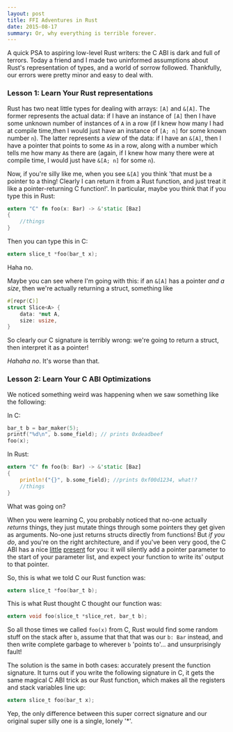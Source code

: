 ```yaml
---
layout: post
title: FFI Adventures in Rust
date: 2015-08-17
summary: Or, why everything is terrible forever.
---
```


A quick PSA to aspiring low-level Rust writers: the C ABI is dark and full of terrors. Today a friend and I made two uninformed assumptions about Rust's representation of types, and a world of sorrow followed. Thankfully, our errors were pretty minor and easy to deal with.

### Lesson 1: Learn Your Rust representations

Rust has two neat little types for dealing with arrays: `[A]` and `&[A]`.
The former represents the actual data: if I have an instance of `[A]` then I have some unknown number of instances of `A` in a row
(if I knew how many I had at compile time,then I would just have an instance of `[A; n]` for some known number `n`).
The latter represents a _view_ of the data: if I have an `&[A]`, then I have a pointer that points to some `A`s in a row, along with a number which tells me how many `A`s there are
(again, if I knew how many there were at compile time, I would just have `&[A; n]` for some `n`).

Now, if you're silly like me, when you see `&[A]` you think 'that must be a pointer to a thing! Clearly I can return it from a Rust function, and just treat it like a pointer-returning C function!'.
In particular, maybe you think that if you type this in Rust:

```rust
extern "C" fn foo(x: Bar) -> &'static [Baz]
{
    //things
}
```

Then you can type this in C:

```c
extern slice_t *foo(bar_t x);
```

Haha no.

Maybe you can see where I'm going with this: if an `&[A]` has a pointer _and a size_, then we're actually returning a struct, something like

```rust
#[repr(C)]
struct Slice<A> {
    data: *mut A,
    size: usize,
}
```

So clearly our C signature is terribly wrong: we're going to return a struct, then interpret it as a pointer!

_Hahaha no_. It's worse than that.

### Lesson 2: Learn Your C ABI Optimizations

We noticed something weird was happening when we saw something like the following:

In C:

```c
bar_t b = bar_maker(5);
printf("%d\n", b.some_field); // prints 0xdeadbeef
foo(x);
```

In Rust:

```rust
extern "C" fn foo(b: Bar) -> &'static [Baz]
{
    println!("{}", b.some_field); //prints 0xf00d1234, what!?
    //things
}
```

What was going on?

When you were learning C, you probably noticed that no-one actually _returns_ things, they just mutate things through some pointers they get given as arguments.
No-one just returns structs directly from functions!
But _if you do_, and you're on the right architecture, and if you've been very good, the C ABI has a nice
[little](https://en.wikipedia.org/wiki/Return_value_optimization)
[present](http://stackoverflow.com/questions/8728790/why-doesnt-c-code-return-a-struct/8728932#8728932) for you: it will silently add a
pointer parameter to the start of your parameter list, and expect your function to write its' output to that pointer.

So, this is what we told C our Rust function was:

```c
extern slice_t *foo(bar_t b);
```

This is what Rust thought C thought our function was:

```c
extern void foo(slice_t *slice_ret, bar_t b);
```

So all those times we called `foo(x)` from C, Rust would find some random stuff on the stack after `b`, assume that that that was our `b: Bar` instead, and then write complete garbage to wherever `b` 'points to'... and unsurprisingly fault!

The solution is the same in both cases: accurately present the function signature.
It turns out if you write the following signature in C, it gets the same magical C ABI trick as our Rust function, which makes all the registers and stack variables line up:

```c
extern slice_t foo(bar_t x);
```

Yep, the only difference between this super correct signature and our original  super silly one is a single, lonely '\*'.

